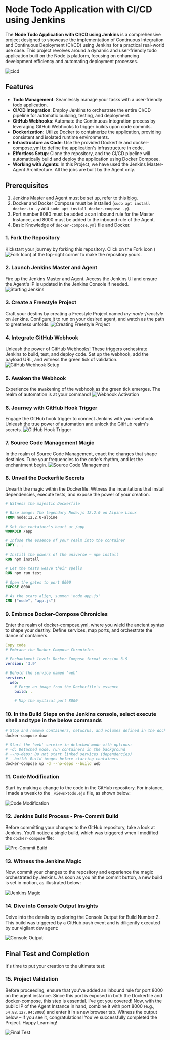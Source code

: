 # Node Todo Application with CI/CD using Jenkins

The **Node Todo Application with CI/CD using Jenkins** is a comprehensive project designed to showcase the implementation of Continuous Integration and Continuous Deployment (CI/CD) using Jenkins for a practical real-world use case. This project revolves around a dynamic and user-friendly todo application built on the Node.js platform, focusing on enhancing development efficiency and automating deployment processes.

![cicd](https://github.com/keshavlearndevops/node-todo-cicd/assets/134159375/051b46d5-c165-4542-bf09-1492364c1696)


## Features

- **Todo Management**: Seamlessly manage your tasks with a user-friendly todo application.
- **CI/CD Integration**: Employ Jenkins to orchestrate the entire CI/CD pipeline for automatic building, testing, and deployment.
- **GitHub Webhooks**: Automate the Continuous Integration process by leveraging GitHub Webhooks to trigger builds upon code commits.
- **Dockerization**: Utilize Docker to containerize the application, providing consistent and isolated runtime environments.
- **Infrastructure as Code**: Use the provided Dockerfile and docker-compose.yml to define the application's infrastructure in code.
- **Effortless Setup**: Clone the repository, and the CI/CD pipeline will automatically build and deploy the application using Docker Compose.
- **Working with Agents**: In this Project, we have used the Jenkins Master-Agent Architecture. All the jobs are built by the Agent only.

## Prerequisites

1. Jenkins Master and Agent must be set up, refer to this [blog](https://keshavbathla.hashnode.dev/mastering-jenkins-agents-effortless-two-tier-app-deployment-on-the-freestyle-project).
2. Docker and Docker Compose must be installed (`sudo apt install docker.io -y` and `sudo apt install docker-compose -y`).
3. Port number 8080 must be added as an inbound rule for the Master Instance, and 8000 must be added to the inbound rule of the Agent.
4. Basic Knowledge of `docker-compose.yml` file and Docker.

### 1. Fork the Repository

Kickstart your journey by forking this repository. Click on the Fork icon (![Fork Icon](https://github.com/keshavlearndevops/node-todo-cicd/assets/134159375/fd354b6e-4ecb-486d-a3e0-2f9878276b6e)) at the top-right corner to make the repository yours.

### 2. Launch Jenkins Master and Agent

Fire up the Jenkins Master and Agent. Access the Jenkins UI and ensure the Agent's IP is updated in the Jenkins Console if needed.
![Starting Jenkins](https://github.com/keshavlearndevops/node-todo-cicd/assets/134159375/e8fbf6d1-3eba-4524-b1d3-1c83e51945d0)

### 3. Create a Freestyle Project

Craft your destiny by creating a Freestyle Project named *my-node-freestyle* on Jenkins. Configure it to run on your desired agent, and watch as the path to greatness unfolds.
![Creating Freestyle Project](https://github.com/keshavlearndevops/node-todo-cicd/assets/134159375/9dee920d-1c46-449f-9bdc-bf37b251b65f)

### 4. Integrate GitHub Webhook

Unleash the power of GitHub Webhooks! These triggers orchestrate Jenkins to build, test, and deploy code. Set up the webhook, add the payload URL, and witness the green tick of validation.
![GitHub Webhook Setup](https://github.com/keshavlearndevops/node-todo-cicd/assets/134159375/ee8a09a6-e4c7-457b-aca4-cf644df84df9)

### 5. Awaken the Webhook

Experience the awakening of the webhook as the green tick emerges. The realm of automation is at your command!
![Webhook Activation](https://github.com/keshavlearndevops/node-todo-cicd/assets/134159375/a26c3cd4-b8da-4e0b-8353-19db08f6cdb9)

### 6. Journey with GitHub Hook Trigger

Engage the GitHub hook trigger to connect Jenkins with your webhook. Unleash the true power of automation and unlock the GitHub realm's secrets.
![GitHub Hook Trigger](https://github.com/keshavlearndevops/node-todo-cicd/assets/134159375/8b59774a-54b2-4e7c-8d45-f45905e1191d)

### 7. Source Code Management Magic

In the realm of Source Code Management, enact the changes that shape destinies. Tune your frequencies to the code's rhythm, and let the enchantment begin.
![Source Code Management](https://github.com/keshavlearndevops/node-todo-cicd/assets/134159375/87582133-5d95-46b6-ae51-75073bef227d)

### 8. Unveil the Dockerfile Secrets

Unearth the magic within the Dockerfile. Witness the incantations that install dependencies, execute tests, and expose the power of your creation.
```Dockerfile
# Witness the majestic Dockerfile

# Base image: The legendary Node.js 12.2.0 on Alpine Linux
FROM node:12.2.0-alpine

# Set the container's heart at /app
WORKDIR /app

# Infuse the essence of your realm into the container
COPY . .

# Instill the powers of the universe – npm install
RUN npm install

# Let the tests weave their spells
RUN npm run test

# Open the gates to port 8000
EXPOSE 8000

# As the stars align, summon 'node app.js'
CMD ["node", "app.js"]
```
### 9. Embrace Docker-Compose Chronicles

Enter the realm of docker-compose.yml, where you wield the ancient syntax to shape your destiny. Define services, map ports, and orchestrate the dance of containers.

```yaml
Copy code
# Embrace the Docker-Compose Chronicles

# Enchantment level: Docker Compose format version 3.9
version: '3.9'

# Behold the service named 'web'
services:
  web:
    # Forge an image from the Dockerfile's essence
    build: .

    # Map the mystical port 8000
```
### 10. In the Build Steps on the Jenkins console, select execute shell and type in the below commands

```bash
# Stop and remove containers, networks, and volumes defined in the docker-compose.yml file
docker-compose down

# Start the 'web' service in detached mode with options:
# -d: Detached mode, run containers in the background
# --no-deps: Do not start linked services (dependencies)
# --build: Build images before starting containers
docker-compose up -d --no-deps --build web
```
### 11. Code Modification

Start by making a change to the code in the GitHub repository. For instance, I made a tweak to the `_views>todo.ejs` file, as shown below:

![Code Modification](https://github.com/keshavlearndevops/node-todo-cicd/assets/134159375/c34bdaef-ecc4-4eb2-b891-0668d58c23a7)

### 12. Jenkins Build Process - Pre-Commit Build

Before committing your changes to the GitHub repository, take a look at Jenkins. You'll notice a single build, which was triggered when I modified the `docker-compose` file:

![Pre-Commit Build](https://github.com/keshavlearndevops/node-todo-cicd/assets/134159375/9238c2ea-01fe-4e22-8fb1-6c7ca61b6979)

### 13. Witness the Jenkins Magic

Now, commit your changes to the repository and experience the magic orchestrated by Jenkins. As soon as you hit the commit button, a new build is set in motion, as illustrated below:

![Jenkins Magic](https://github.com/keshavlearndevops/node-todo-cicd/assets/134159375/f84e5f2a-ea8a-432e-aac5-8c0aff4d2a89)

### 14. Dive into Console Output Insights

Delve into the details by exploring the Console Output for Build Number 2. This build was triggered by a GitHub push event and is diligently executed by our vigilant dev agent:

![Console Output](https://github.com/keshavlearndevops/node-todo-cicd/assets/134159375/2f5ccdd6-28a8-49eb-8dd0-7938a612b9f1)

## Final Test and Completion

It's time to put your creation to the ultimate test:

### 15. Project Validation

Before proceeding, ensure that you've added an inbound rule for port 8000 on the agent instance. Since this port is exposed in both the Dockerfile and docker-compose, this step is essential. I've got you covered! Now, with the public IP of the Agent Instance in hand, combine it with port 8000 (e.g., `54.88.127.94:8000`) and enter it in a new browser tab. Witness the output below – if you see it, congratulations! You've successfully completed the Project. Happy Learning!

![Final Test](https://github.com/keshavlearndevops/node-todo-cicd/assets/134159375/cac2157c-ce4b-488f-8a27-b2b16f2bf05c)

